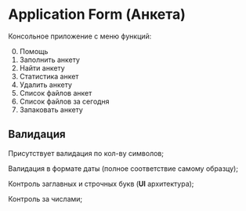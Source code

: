 # Application Form (Анкета)

Консольное приложение с меню функций:

0. Помощь
1. Заполнить анкету
2. Найти анкету
3. Статистика анкет
4. Удалить анкету
5. Список файлов анкет
6. Список файлов за сегодня
7. Запаковать анкету

## Валидация

Присутствует валидация по кол-ву символов;

Валидация в формате даты (полное соответствие самому образцу);

Контроль заглавных и строчных букв (**UI** архитектура);

Контроль за числами;
